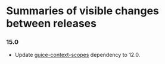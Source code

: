 # Summaries of visible changes between releases

### 15.0
- Update [guice-context-scopes](https://github.com/morgwai/guice-context-scopes) dependency to 12.0.
